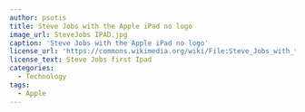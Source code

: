 ```yaml
---
author: psotis
title: Steve Jobs with the Apple iPad no logo
image_url: SteveJobs IPAD.jpg
caption: 'Steve Jobs with the Apple iPad no logo'
license_url: 'https://commons.wikimedia.org/wiki/File:Steve_Jobs_with_the_Apple_iPad_no_logo_(cropped).jpg'
license_text: Steve Jobs first Ipad
categories:
  - Technology
tags:
  - Apple
---
```

